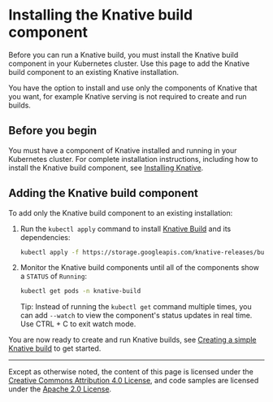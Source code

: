# Installing the Knative build component

Before you can run a Knative build, you must install the Knative build
component in your Kubernetes cluster. Use this page to add the Knative build
component to an existing Knative installation.

You have the option to install and use only the components of Knative that you
want, for example Knative serving is not required to create and run builds.

## Before you begin

You must have a component of Knative installed and running in your Kubernetes
cluster. For complete installation instructions, including how to install the
Knative build component, see [Installing Knative](../install/README.md).

## Adding the Knative build component

To add only the Knative build component to an existing installation:

1. Run the `kubectl apply` command to install
   [Knative Build](https://github.com/knative/build) and its dependencies:
    ```bash
    kubectl apply -f https://storage.googleapis.com/knative-releases/build/latest/release.yaml
    ```
1. Monitor the Knative build components until all of the components show a
   `STATUS` of `Running`:
    ```bash
    kubectl get pods -n knative-build
    ```

    Tip: Instead of running the `kubectl get` command multiple times, you can
    add `--watch` to view the component's status updates in real time.
    Use CTRL + C to exit watch mode.

You are now ready to create and run Knative builds, see
[Creating a simple Knative build](../build/creating-builds.md) to get started.

---

Except as otherwise noted, the content of this page is licensed under the
[Creative Commons Attribution 4.0 License](https://creativecommons.org/licenses/by/4.0/),
and code samples are licensed under the
[Apache 2.0 License](https://www.apache.org/licenses/LICENSE-2.0).
